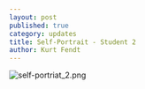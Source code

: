 ```yaml
---
layout: post
published: true
category: updates
title: Self-Portrait - Student 2
author: Kurt Fendt
---
```

![self-portriat_2.png]({{site.baseurl}}/assets/self-portriat_2.png)